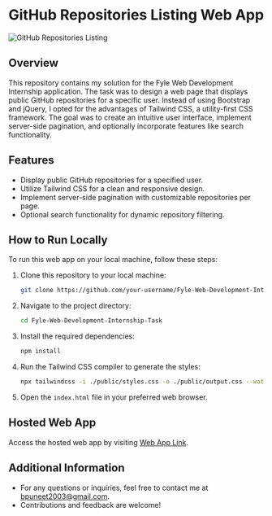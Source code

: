 # GitHub Repositories Listing Web App

![GitHub Repositories Listing](link-to-your-image)

## Overview

This repository contains my solution for the Fyle Web Development Internship application. The task was to design a web page that displays public GitHub repositories for a specific user. Instead of using Bootstrap and jQuery, I opted for the advantages of Tailwind CSS, a utility-first CSS framework. The goal was to create an intuitive user interface, implement server-side pagination, and optionally incorporate features like search functionality.

## Features

- Display public GitHub repositories for a specified user.
- Utilize Tailwind CSS for a clean and responsive design.
- Implement server-side pagination with customizable repositories per page.
- Optional search functionality for dynamic repository filtering.

## How to Run Locally

To run this web app on your local machine, follow these steps:

1. Clone this repository to your local machine:

   ```bash
   git clone https://github.com/your-username/Fyle-Web-Development-Internship-Task.git
   ```
2. Navigate to the project directory:

   ```bash
   cd Fyle-Web-Development-Internship-Task
   ```
3. Install the required dependencies:

   ```bash
   npm install
   ```
4. Run the Tailwind CSS compiler to generate the styles:

   ```bash
   npx tailwindcss -i ./public/styles.css -o ./public/output.css --watch
   ```
5. Open the `index.html` file in your preferred web browser.

## Hosted Web App

Access the hosted web app by visiting [Web App Link](link-to-hosted-app).

## Additional Information

- For any questions or inquiries, feel free to contact me at [bpuneet2003@gmail.com]().
- Contributions and feedback are welcome!

```

```
